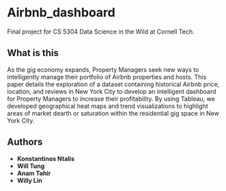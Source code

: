 # Airbnb_dashboard

Final project for CS 5304 Data Science in the Wild at Cornell Tech.

## What is this

As the gig economy expands, Property Managers seek new ways to intelligently manage
their portfolio of Airbnb properties and hosts. This paper details the exploration of a dataset
containing historical Airbnb price, location, and reviews in New York City to develop an
intelligent dashboard for Property Managers to increase their profitability. By using
Tableau, we developed geographical heat maps and trend visualizations to highlight areas
of market dearth or saturation within the residential gig space in New York City.

## Authors

* **Konstantinos Ntalis**
* **Will Tung**
* **Anam Tahir**
* **Willy Lin**
